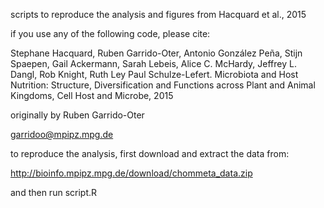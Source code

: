 scripts to reproduce the analysis and figures from Hacquard et al., 2015

if you use any of the following code, please cite:

Stephane Hacquard, Ruben Garrido-Oter, Antonio González Peña, Stijn Spaepen,
Gail Ackermann, Sarah Lebeis, Alice C. McHardy, Jeffrey L. Dangl, Rob Knight,
Ruth Ley Paul Schulze-Lefert. Microbiota and Host Nutrition: Structure,
Diversification and Functions across Plant and Animal Kingdoms,
Cell Host and Microbe, 2015

originally by Ruben Garrido-Oter

garridoo@mpipz.mpg.de


to reproduce the analysis, first download and extract the data from:

http://bioinfo.mpipz.mpg.de/download/chommeta_data.zip

and then run script.R

